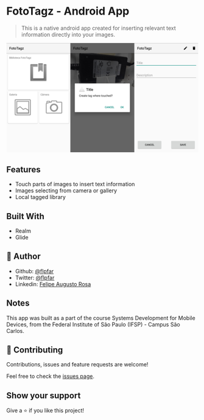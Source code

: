 # FotoTagz - Android App

> This is a native android app created for inserting relevant text information directly into your images.

![screenshot](screenshot.jpg)

## Features

- Touch parts of images to insert text information
- Images selecting from camera or gallery
- Local tagged library


## Built With

- Realm
- Glide

## 👤 Author 

- Github: [@flpfar](https://github.com/flpfar)
- Twitter: [@flpfar](https://twitter.com/flpfar)
- Linkedin: [Felipe Augusto Rosa](https://www.linkedin.com/in/felipe-augusto-rosa-7b96a4b1)

## Notes

This app was built as a part of the course Systems Development for Mobile Devices, from the Federal Institute of São Paulo (IFSP) - Campus São Carlos.

## 🤝 Contributing

Contributions, issues and feature requests are welcome!

Feel free to check the [issues page](issues/).

## Show your support

Give a ⭐️ if you like this project!
